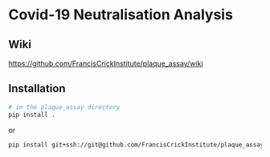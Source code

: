 Covid-19 Neutralisation Analysis
=================================

## Wiki
https://github.com/FrancisCrickInstitute/plaque_assay/wiki


## Installation
```bash
# in the plaque_assay directory
pip install .
```

or

```bash
pip install git+ssh://git@github.com/FrancisCrickInstitute/plaque_assay
```
